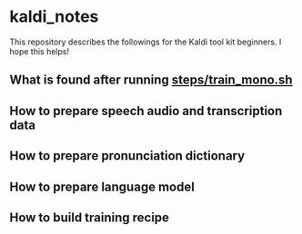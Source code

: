 # kaldi_notes
This repository describes the followings for the Kaldi tool kit beginners. I hope this helps!

## What is found after running [steps/train_mono.sh](https://github.com/kaldi-asr/kaldi/blob/master/egs/wsj/s5/steps/train_mono.sh)

## How to prepare speech audio and transcription data

## How to prepare pronunciation dictionary

## How to prepare language model

## How to build training recipe
